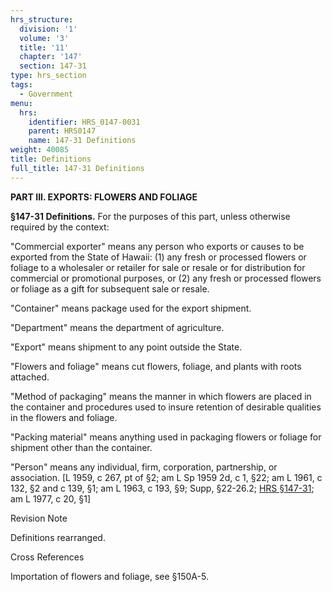 ```yaml
---
hrs_structure:
  division: '1'
  volume: '3'
  title: '11'
  chapter: '147'
  section: 147-31
type: hrs_section
tags:
  - Government
menu:
  hrs:
    identifier: HRS_0147-0031
    parent: HRS0147
    name: 147-31 Definitions
weight: 40085
title: Definitions
full_title: 147-31 Definitions
---
```

**PART III. EXPORTS: FLOWERS AND FOLIAGE**

**§147-31 Definitions.** For the purposes of this part, unless otherwise required by the context:

"Commercial exporter" means any person who exports or causes to be exported from the State of Hawaii: (1) any fresh or processed flowers or foliage to a wholesaler or retailer for sale or resale or for distribution for commercial or promotional purposes, or (2) any fresh or processed flowers or foliage as a gift for subsequent sale or resale.

"Container" means package used for the export shipment.

"Department" means the department of agriculture.

"Export" means shipment to any point outside the State.

"Flowers and foliage" means cut flowers, foliage, and plants with roots attached.

"Method of packaging" means the manner in which flowers are placed in the container and procedures used to insure retention of desirable qualities in the flowers and foliage.

"Packing material" means anything used in packaging flowers or foliage for shipment other than the container.

"Person" means any individual, firm, corporation, partnership, or association. [L 1959, c 267, pt of §2; am L Sp 1959 2d, c 1, §22; am L 1961, c 132, §2 and c 139, §1; am L 1963, c 193, §9; Supp, §22-26.2; [HRS §147-31](/title-11/chapter-147/section-147-31/); am L 1977, c 20, §1]

Revision Note

Definitions rearranged.

Cross References

Importation of flowers and foliage, see §150A-5.